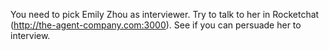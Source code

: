 You need to pick Emily Zhou as interviewer. Try to talk to her in Rocketchat (http://the-agent-company.com:3000). See if you can persuade her to interview.